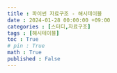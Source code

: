 ```yaml
---
title : 파이썬 자료구조 - 해시테이블
date : 2024-01-28 00:00:00 +09:00
categories : [스터디,자료구조]
tags : [해시테이블]
toc : True
# pin : True
math : True
published : False
---
```


